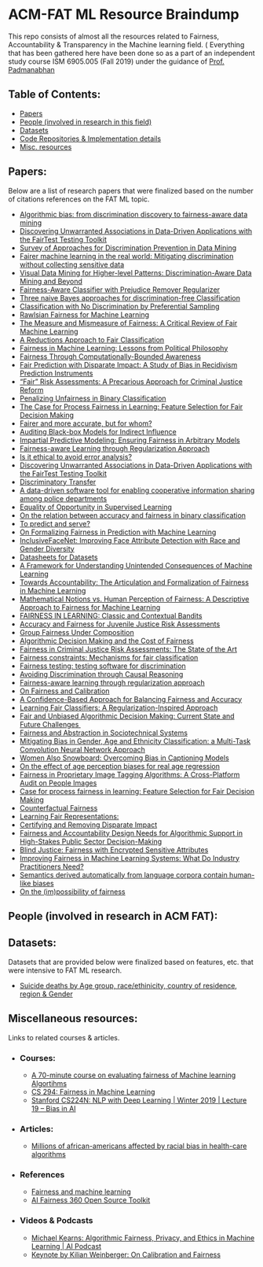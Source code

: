 # ACM-FAT ML Resource Braindump

This repo consists of almost all the resources related to Fairness, Accountability &amp; Transparency in the Machine learning field. ( Everything that has been gathered here have been done so as a part of an independent study course ISM 6905.005 (Fall 2019) under the guidance of [Prof. Padmanabhan](https://www.usf.edu/business/contacts/padmanabhan-balaji.aspx)


## Table of Contents:
- [Papers](#papers)
- [People (involved in research in this field)](#people-involved-in-research-in-acm-fat)
- [Datasets](#datasets)
- [Code Repositories & Implementation details](#code-repositories--implementation-details)
- [Misc. resources](#miscellaneous-resources)


## Papers:
Below are a list of research papers that were finalized based on the number of citations references on the FAT ML topic.

- [Algorithmic bias: from discrimination discovery to fairness-aware data mining](http://chato.cl/research/files/tutorial-algorithmic-bias.pdf)
- [Discovering Unwarranted Associations in Data-Driven Applications with the FairTest Testing Toolkit](https://arxiv.org/pdf/1510.02377.pdf)
- [Survey of Approaches for Discrimination Prevention in Data Mining](http://ijcsit.com/docs/Volume%205/vol5issue06/ijcsit20140506270.pdf)
- [Fairer machine learning in the real world: Mitigating discrimination without collecting sensitive data](https://journals.sagepub.com/doi/pdf/10.1177/2053951717743530)
- [Visual Data Mining for Higher-level Patterns: Discrimination-Aware Data Mining and Beyond](https://pdfs.semanticscholar.org/5be8/ddbc70e61884f3344cc75b825f68216e4939.pdf)
- [Fairness-Aware Classifier with Prejudice Remover Regularizer](http://citeseerx.ist.psu.edu/viewdoc/download?doi=10.1.1.297.566&rep=rep1&type=pdf)
- [Three naive Bayes approaches for discrimination-free Classification](http://citeseerx.ist.psu.edu/viewdoc/download?doi=10.1.1.422.9495&rep=rep1&type=pdf)
- [Classification with No Discrimination by Preferential Sampling](https://dtai.cs.kuleuven.be/events/Benelearn2010/submissions/benelearn2010_submission_18.pdf)
- [Rawlsian Fairness for Machine Learning](https://pdfs.semanticscholar.org/2d55/ff4542eaae18dcd10c2cd74199396e260402.pdf?_ga=2.220660369.842654541.1573764061-1597523580.1573764061)
- [The Measure and Mismeasure of Fairness: A Critical Review of Fair Machine Learning](https://5harad.com/papers/fair-ml.pdf)
- [A Reductions Approach to Fair Classification](https://arxiv.org/pdf/1803.02453.pdf)
- [Fairness in Machine Learning: Lessons from Political Philosophy](http://proceedings.mlr.press/v81/binns18a/binns18a.pdf)
- [Fairness Through Computationally-Bounded Awareness](https://papers.nips.cc/paper/7733-fairness-through-computationally-bounded-awareness.pdf)
- [Fair Prediction with Disparate Impact: A Study of Bias in Recidivism Prediction Instruments](https://arxiv.org/pdf/1610.07524.pdf)
- [“Fair” Risk Assessments: A Precarious Approach for Criminal Justice Reform](https://econcs.seas.harvard.edu/files/econcs/files/green_fatml18.pdf)
- [Penalizing Unfairness in Binary Classification](https://arxiv.org/pdf/1707.00044.pdf)
- [The Case for Process Fairness in Learning: Feature Selection for Fair Decision Making](https://people.mpi-sws.org/~gummadi/papers/process_fairness.pdf)
- [Fairer and more accurate, but for whom?](https://arxiv.org/pdf/1707.00046.pdf)
- [Auditing Black-box Models for Indirect Influence ](https://arxiv.org/pdf/1602.07043.pdf)
- [Impartial Predictive Modeling: Ensuring Fairness in Arbitrary Models](https://arxiv.org/pdf/1608.00528.pdf)
- [Fairness-aware Learning through Regularization Approach ](https://arxiv.org/pdf/1608.00528.pdf)
- [Is it ethical to avoid error analysis?](https://www.diva-portal.org/smash/get/diva2:1159328/FULLTEXT01.pdf)
- [Discovering Unwarranted Associations in Data-Driven Applications with the FairTest Testing Toolkit ](https://arxiv.org/pdf/1510.02377.pdf)
- [Discriminatory Transfer](https://arxiv.org/pdf/1707.00780.pdf)
- [A data-driven software tool for enabling cooperative information sharing among police departments ](https://www.sciencedirect.com/science/article/abs/pii/S0377221701002648)
- [Equality of Opportunity in Supervised Learning](https://papers.nips.cc/paper/6374-equality-of-opportunity-in-supervised-learning.pdf)
- [On the relation between accuracy and fairness in binary classification ](https://arxiv.org/pdf/1505.05723.pdf)
- [To predict and serve?](https://rss.onlinelibrary.wiley.com/doi/full/10.1111/j.1740-9713.2016.00960.x)
- [On Formalizing Fairness in Prediction with Machine Learning](https://arxiv.org/pdf/1710.03184.pdf)
- [InclusiveFaceNet: Improving Face Attribute Detection with Race and Gender Diversity](https://arxiv.org/pdf/1712.00193.pdf)
- [Datasheets for Datasets](https://arxiv.org/pdf/1803.09010.pdf)
- [A Framework for Understanding Unintended Consequences of Machine Learning](https://arxiv.org/pdf/1901.10002.pdf)
- [Towards Accountability: The Articulation and Formalization of Fairness in Machine Learning](https://arxiv.org/pdf/1902.04783.pdf)
- [Mathematical Notions vs. Human Perception of Fairness: A Descriptive Approach to Fairness for Machine Learning]()
- [FAIRNESS IN LEARNING: Classic and Contextual Bandits](https://arxiv.org/pdf/1605.07139.pdf)
- [Accuracy and Fairness for Juvenile Justice Risk Assessments](https://papers.ssrn.com/sol3/papers.cfm?abstract_id=3337988)
- [Group Fairness Under Composition](https://www.fatml.org/media/documents/group_fairness_under_composition.pdf)
- [Algorithmic Decision Making and the Cost of Fairness](https://arxiv.org/pdf/1701.08230.pdf)
- [Fairness in Criminal Justice Risk Assessments: The State of the Art](https://arxiv.org/pdf/1703.09207.pdf)
- [Fairness constraints: Mechanisms for fair classification](https://people.mpi-sws.org/~gummadi/papers/disparate_impact_AISTATS_2017.pdf)
- [Fairness testing: testing software for discrimination](https://people.cs.umass.edu/~brun/pubs/pubs/Galhotra17fse.pdf)
- [Avoiding Discrimination through Causal Reasoning](https://pdfs.semanticscholar.org/a98e/3c4ec25d950122b8e2762d07df4db2f97201.pdf)
- [Fairness-aware learning through regularization approach](http://www.kamishima.net/archive/2011-ws-icdm_padm.pdf)
- [On Fairness and Calibration](https://papers.nips.cc/paper/7151-on-fairness-and-calibration.pdf)
- [A Confidence-Based Approach for Balancing Fairness and Accuracy](https://arxiv.org/pdf/1601.05764.pdf)
- [Learning Fair Classifiers: A Regularization-Inspired Approach](https://scinapse.io/papers/2732098159)
- [Fair and Unbiased Algorithmic Decision Making: Current State and Future Challenges ](https://arxiv.org/ftp/arxiv/papers/1901/1901.04730.pdf)
- [Fairness and Abstraction in Sociotechnical Systems](https://papers.ssrn.com/sol3/papers.cfm?abstract_id=3265913)
- [Mitigating Bias in Gender, Age and Ethnicity Classification: a Multi-Task Convolution Neural Network Approach](https://hal.inria.fr/hal-01892103/document)
- [Women Also Snowboard: Overcoming Bias in Captioning Models](http://openaccess.thecvf.com/content_ECCV_2018/papers/Lisa_Anne_Hendricks_Women_also_Snowboard_ECCV_2018_paper.pdf)
- [On the effect of age perception biases for real age regression](https://arxiv.org/pdf/1902.07653.pdf)
- [Fairness in Proprietary Image Tagging Algorithms: A Cross-Platform Audit on People Images](https://aaai.org/ojs/index.php/ICWSM/article/view/3232/3100)
- [Case for process fairness in learning: Feature Selection for Fair Decision Making](https://people.mpi-sws.org/~gummadi/papers/process_fairness.pdf)
- [Counterfactual Fairness](https://papers.nips.cc/paper/6995-counterfactual-fairness.pdf)
- [Learning Fair Representations:](https://www.cs.toronto.edu/~toni/Papers/icml-final.pdf)
- [Certifying and Removing Disparate Impact](https://arxiv.org/pdf/1412.3756.pdf)
- [Fairness and Accountability Design Needs for Algorithmic Support in High-Stakes Public Sector Decision-Making](https://arxiv.org/pdf/1802.01029.pdf)
- [Blind Justice: Fairness with Encrypted Sensitive Attributes](https://arxiv.org/pdf/1806.03281.pdf)
- [Improving Fairness in Machine Learning Systems: What Do Industry Practitioners Need?](https://arxiv.org/pdf/1812.05239.pdf)
- [Semantics derived automatically from language corpora contain human-like biases](https://www.cs.bath.ac.uk/~jjb/ftp/CaliskanEtAl-authors-full.pdf)
- [On the (im)possibility of fairness](https://ia802809.us.archive.org/2/items/arxiv-1609.07236/1609.07236.pdf)



## People (involved in research in ACM FAT):


## Datasets:

Datasets that are provided below were finalized based on features, etc. that were intensive to FAT ML research.

- [Suicide deaths by Age group, race/ethinicity, country of residence, region & Gender](https://data.world/healthdatany/j6fz-a4ta/workspace/file?filename=vital-statistics-suicide-deaths-by-age-group-race-ethnicity-resident-county-region-and-gender-beginn-1.csv)


## Miscellaneous resources:
Links to related courses & articles.

- ### Courses:
  - [A 70-minute course on evaluating fairness of Machine learning Algortihms](https://developers.google.com/machine-learning/crash-course/fairness/video-lecture?_ga=2.101894599.-71412336.1571664970)
  - [CS 294: Fairness in Machine Learning](https://fairmlclass.github.io/)
  - [Stanford CS224N: NLP with Deep Learning | Winter 2019 | Lecture 19 – Bias in AI](http://onlinehub.stanford.edu/youtube-cs224n-natural-language-processing-with-deep-learning-winter-2019/stanford-cs224n-nlp-with-deep-learning-winter-2019-lecture-19-bias-in-ai)
  
  
- ### Articles:
  - [Millions of african-americans affected by racial bias in health-care algorithms](https://www.nature.com/articles/d41586-019-03228-6)
  
- ### References
  - [Fairness and machine learning](https://fairmlbook.org/)
  - [AI Fairness 360 Open Source Toolkit](http://aif360.mybluemix.net/)

- ### Videos & Podcasts
  - [Michael Kearns: Algorithmic Fairness, Privacy, and Ethics in Machine Learning | AI Podcast](https://www.youtube.com/watch?v=AzdxbzHtjgs)
  - [Keynote by Kilian Weinberger: On Calibration and Fairness](https://www.facebook.com/icml.imls/videos/474831503062000/)
  


